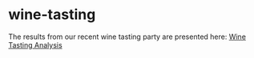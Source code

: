 # wine-tasting
The results from our recent wine tasting party are presented here: [Wine Tasting Analysis](https://github.com/tomquisel/wine-tasting/blob/master/Wine%20Tasting%20Analysis.ipynb)

